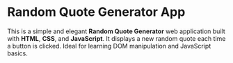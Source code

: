 # Random Quote Generator App

This is a simple and elegant **Random Quote Generator** web application built with **HTML**, **CSS**, and **JavaScript**. It displays a new random quote each time a button is clicked. Ideal for learning DOM manipulation and JavaScript basics.
